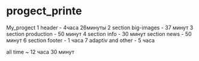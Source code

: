 # progect_printe
My_progect
1 header - 4часа 26минуты
2 section big-images - 37 минут
3 section production - 50 минут
4 section info - 30 минут
 section news - 50 минут
6 section footer - 1 часа
7 adaptiv and other - 5 часа

all time ~ 12 часа 30 минут
